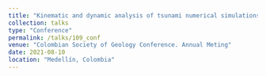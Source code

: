 ```yaml
---
title: "Kinematic and dynamic analysis of tsunami numerical simulations"
collection: talks
type: "Conference"
permalink: /talks/109_conf
venue: "Colombian Society of Geology Conference. Annual Meting"
date: 2021-08-10
location: "Medellín, Colombia"
---
```

